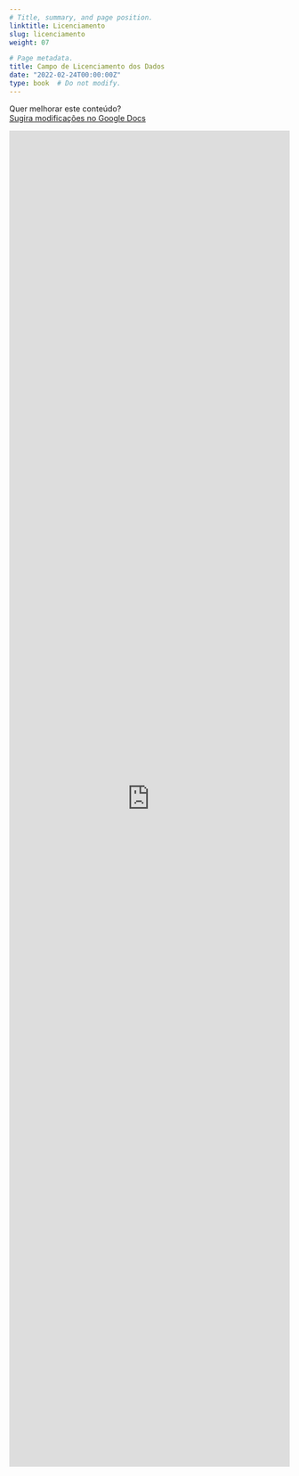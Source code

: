 ```yaml
---
# Title, summary, and page position.
linktitle: Licenciamento
slug: licenciamento
weight: 07

# Page metadata.
title: Campo de Licenciamento dos Dados
date: "2022-02-24T00:00:00Z"
type: book  # Do not modify.
---
```


Quer melhorar este conteúdo?<br>
[<i class="fa fa-edit" aria-hidden="true"></i> Sugira modificações no Google Docs][edit]

[edit]: https://docs.google.com/document/d/1DIQjvFwfBHDWDLlF7mk6W6gYnSLuCXDyDQKEYu5swLw/edit?usp=sharing

<iframe frameborder="0" style="width: 100%; height: 2400px" src="https://docs.google.com/document/d/e/2PACX-1vTVfhU1mhWmohhFQSNnkWcoo3_ZCe21mSkrWZOOJNoZIHQoitYcRUd2ebj-pFk3kS3gXZnmb5bdYhIT/pub?embedded=true"></iframe>
